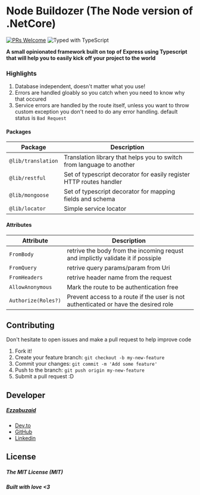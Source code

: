 # Node Buildozer (The Node version of .NetCore)

  [![PRs Welcome](https://img.shields.io/badge/PRs-welcome-brightgreen.svg)](https://github.com/ezzabuzaid/document-storage/pulls) ![Typed with TypeScript](https://flat.badgen.net/badge/icon/Typed?icon=typescript&label&labelColor=blue&color=555555)

**A small opinionated framework built on top of Express using Typescript that will help you to easily kick off your project to the world**

### Highlights
1. Database independent, doesn't matter what you use!
2. Errors are handled gloably so you catch when you need to know why that occured
3. Service errors are handled by the route itself, unless you want to throw custom exception you don't need to do any error handling. default status is `Bad Request`

#### Packages
| Package                   | Description                                                                         
| ------------------------- | ----------------------------------------------------------------------------------- |
| `@lib/translation` | Translation library that helps you to switch from language to another
| `@lib/restful` | Set of typescript decorator for easily register HTTP routes handler 
| `@lib/mongoose` | Set of typescript decorator for mapping fields and schema
| `@lib/locator` | Simple service locator

#### Attributes
| Attribute                   | Description                                                                         
| ------------------------- | ----------------------------------------------------------------------------------- |
| `FromBody` | retrive the body from the incoming requst and implictly validate it if possiple
| `FromQuery` | retrive query params/param from Uri
| `FromHeaders` | retrive header name from the request
| `AllowAnonymous` | Mark the route to be authentication free
| `Authorize(Roles?)` | Prevent access to a route if the user is not authenticated or have the desired role 


## Contributing
Don't hesitate to open issues and make a pull request to help improve code

1.  Fork it!
2.  Create your feature branch: `git checkout -b my-new-feature`
3.  Commit your changes: `git commit -m 'Add some feature'`
4.  Push to the branch: `git push origin my-new-feature`
5.  Submit a pull request :D

## Developer
##### [Ezzabuzaid](mailto:ezzabuzaid@hotmail.com)

* [Dev.to](https://dev.to/ezzabuzaid)
* [GitHub](https://github.com/ezzabuzaid)
* [Linkedin](https://www.linkedin.com/in/ezzabuzaid)

## License

##### The MIT License (MIT)

##### Built with love <3
